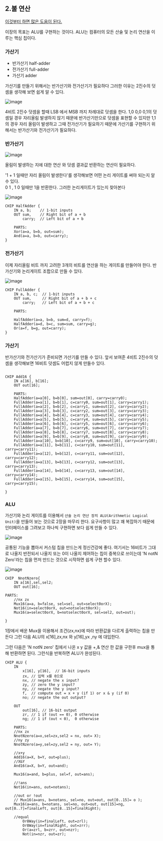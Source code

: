 ## 2.불 연산

[이것부터 하면 많은 도움이 된다.](https://nandgame.com/)

이장의 목표는 ALU를 구현하는 것이다. ALU는 컴퓨터의 모든 산술 및 논리 연산을 이루는 핵심 칩이다. 

### 가산기

- 반가산기 half-adder
- 전가산기 full-adder
- 가산기 adder

가산기를 만들기 위해서는 반가산기와 전가산기가 필요하다 그러한 이유는 2진수의 덧셈을 생각해 보면 쉽게 알 수 있다.

![image](https://user-images.githubusercontent.com/51963264/188137752-1ed9f232-688b-4b38-a8f4-c4123b6d6cd2.png)

4비트 2진수 덧셈을 할때 LSB 에서 MSB 까지 차례대로 덧셈을 한다. 1,0 0,0 0,1의 덧셈일  경우 자리올림 발생하지 않기 때문에 반가산기만으로 덧셈을 표현할 수 있지만 1,1의 경우 자리 올림이 발생하고 그때 전가산기가  필요하기 때문에 가산기를 구현하기 위해서는 반가산기와 전가산기가 필요하다.

### 반가산기

![image](https://user-images.githubusercontent.com/51963264/188144402-f6afa16a-5c54-4fc6-84ca-2efb150d3274.png)

올림이 발생하는 지에 대한 연산 와 덧셈 결과값 반환하는 연산이 필요하다. 

'1 + 1 일때만 자리 올림이 발생한다'를 생각해보면 어떤 논리 게이트를 써야 되는지 알 수 있다.  
0 1 , 1 0 일때만 1을 반환한다. 그러한 논리게이트가 있는지 찾아본다


![image](https://user-images.githubusercontent.com/51963264/188152673-8be5465e-b45d-4cca-9270-ec8669a0d98c.png)


```
CHIP HalfAdder {
    IN a, b;    // 1-bit inputs
    OUT sum,    // Right bit of a + b 
        carry;  // Left bit of a + b

    PARTS:
    Xor(a=a, b=b, out=sum);
    And(a=a, b=b, out=carry);
}

```

### 전가산기

이제 자리올림 비트 까지 고려한 3개의 비트를 연산을 하는 게이트를 만들어야 한다.
반가산기와 논리게이트 조합으로 만들 수 있다.

![image](https://user-images.githubusercontent.com/51963264/188158383-780c6538-1017-4d27-9506-1d39b8c97303.png)


```
CHIP FullAdder {
    IN a, b, c;  // 1-bit inputs
    OUT sum,     // Right bit of a + b + c
        carry;   // Left bit of a + b + c

    PARTS:
    
    HalfAdder(a=a, b=b, sum=d, carry=f);
    HalfAdder(a=d, b=c, sum=sum, carry=g);
    Or(a=f, b=g, out=carry);
}
```

### 가산기

반가산기와 전가산기가 준비되면 가산기를 만들 수 있다. 앞서 보여준 4비트 2진수의 덧셈을 생각해보면 16비트 덧셈도 어렵지 않게 만들수 있다.

```

CHIP Add16 {
    IN a[16], b[16];
    OUT out[16];

    PARTS:
    HalfAdder(a=a[0], b=b[0], sum=out[0], carry=carry0);
    FullAdder(a=a[1], b=b[1], c=carry0, sum=out[1], carry=carry1);
    FullAdder(a=a[2], b=b[2], c=carry1, sum=out[2], carry=carry2);
    FullAdder(a=a[3], b=b[3], c=carry2, sum=out[3], carry=carry3);
    FullAdder(a=a[4], b=b[4], c=carry3, sum=out[4], carry=carry4);
    FullAdder(a=a[5], b=b[5], c=carry4, sum=out[5], carry=carry5);
    FullAdder(a=a[6], b=b[6], c=carry5, sum=out[6], carry=carry6);
    FullAdder(a=a[7], b=b[7], c=carry6, sum=out[7], carry=carry7);
    FullAdder(a=a[8], b=b[8], c=carry7, sum=out[8], carry=carry8);
    FullAdder(a=a[9], b=b[9], c=carry8, sum=out[9], carry=carry9);
    FullAdder(a=a[10], b=b[10], c=carry9, sum=out[10], carry=carry10);
    FullAdder(a=a[11], b=b[11], c=carry10, sum=out[11], carry=carry11);
    FullAdder(a=a[12], b=b[12], c=carry11, sum=out[12], carry=carry12);
    FullAdder(a=a[13], b=b[13], c=carry12, sum=out[13], carry=carry13);
    FullAdder(a=a[14], b=b[14], c=carry13, sum=out[14], carry=carry14);
    FullAdder(a=a[15], b=b[15], c=carry14, sum=out[15], carry=carry15);

}
```
### ALU

가산기와 논리 게이트를 이용해서 `산술 논리 연산 장치 ALU(Arithmetic Logical Unit)`을 만들어 보는 것으로 2장을 마무리 한다. 요구사항이 많고 꽤 복잡하기 때문에 인터페이스를 그려보고 하나씩 구현하면 보다 쉽게 만들 수 있다.

![image](https://user-images.githubusercontent.com/51963264/188170776-91e5ee0e-3f9e-49b3-846e-7e994119a075.png)

공통된 기능을 뽑아서 커스텀 칩을 만드는게 정신건강에 좋다. 여기서는 16비트가 그대로 나올지 반전되서 나올지 또는 0이 나올지 제어하는 칩이 중복으로 쓰이는데 'N notN Zero'라는 칩을 먼저 만드는 것으로 시작하면 쉽게 구현 할수 있다.

![image](https://user-images.githubusercontent.com/51963264/188280576-98b3953a-73d0-4c21-a279-56182a3b3327.png)

```
CHIP  NnotNzero{
    IN a[16],sel,sel2;
    OUT out[16];

PARTS:
    //nx zx 
    Mux16(a=a, b=false, sel=sel, out=select0orX);
    Not16(in=select0orX, out=notselect0orX);
    Mux16(a=select0orX, b=notselect0orX, sel=sel2, out=out);

}
```
1장에서 배운 Mux을 이용해서 조건(zx,nx)에 따라 반환값을 다르게 출력하는 칩을 만든다 그런 다음 ALU의
x[16],zx,nx 와 y[16],yx ,ny 에 대입한다.

그런 다음은 'N notN zero' 칩에서 나온 x y 값을 +,& 연산 한 값을 구한후 mux을 통해 반환하면 된다. 그런식을 반복하면 ALU가 완성된다.

```
CHIP ALU {
    IN  
        x[16], y[16],  // 16-bit inputs        
        zx, // 입력 x를 0으로
        nx, // negate the x input?
        zy, // zero the y input?
        ny, // negate the y input?
        f,  // compute out = x + y (if 1) or x & y (if 0)
        no; // negate the out output?

    OUT 
        out[16], // 16-bit output
        zr, // 1 if (out == 0), 0 otherwise
        ng; // 1 if (out < 0),  0 otherwise

    PARTS:
    //nx zx 
    NnotNzero(a=x,sel=zx,sel2 = nx, out= X);
    //ny zy 
    NnotNzero(a=y,sel=zy,sel2 = ny, out= Y);

    //x+y
    Add16(a=X, b=Y, out=plus);
    //X&Y
    And16(a=X, b=Y, out=and);

    Mux16(a=and, b=plus, sel=f, out=ans);

    //!ans
    Not16(in=ans, out=notans);

    //out or !out
    // Mux16(a=ans, b=notans, sel=no, out=out, out[0..15]= o );
    Mux16(a=ans, b=notans, sel=no, out=out, out[15]=ng, out[0..7]=finalLeft, out[8..15]=finalRight);
    
    //equal
        Or8Way(in=finalLeft, out=zrl);
        Or8Way(in=finalRight, out=zrr);
        Or(a=zrl, b=zrr, out=nzr);
        Not(in=nzr, out=zr);
```